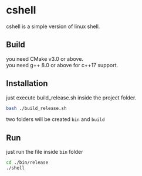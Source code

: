 # cshell

cshell is a simple version of linux shell.

## Build
you need  CMake v3.0 or above.\
you need g++ 8.0 or above for c++17 support.

## Installation

just execute build_release.sh inside the project folder.

```bash
bash ./build_release.sh
```
two folders will be created `bin` and `build`

## Run

just run the file inside `bin` folder

```bash
cd ./bin/release
./shell
```
